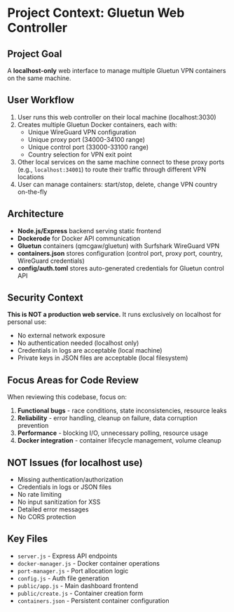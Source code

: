 # Project Context: Gluetun Web Controller

## Project Goal
A **localhost-only** web interface to manage multiple Gluetun VPN containers on the same machine.

## User Workflow
1. User runs this web controller on their local machine (localhost:3030)
2. Creates multiple Gluetun Docker containers, each with:
   - Unique WireGuard VPN configuration
   - Unique proxy port (34000-34100 range)
   - Unique control port (33000-33100 range)
   - Country selection for VPN exit point
3. Other local services on the same machine connect to these proxy ports (e.g., `localhost:34001`) to route their traffic through different VPN locations
4. User can manage containers: start/stop, delete, change VPN country on-the-fly

## Architecture
- **Node.js/Express** backend serving static frontend
- **Dockerode** for Docker API communication
- **Gluetun** containers (qmcgaw/gluetun) with Surfshark WireGuard VPN
- **containers.json** stores configuration (control port, proxy port, country, WireGuard credentials)
- **config/auth.toml** stores auto-generated credentials for Gluetun control API

## Security Context
**This is NOT a production web service.** It runs exclusively on localhost for personal use:
- No external network exposure
- No authentication needed (localhost only)
- Credentials in logs are acceptable (local machine)
- Private keys in JSON files are acceptable (local filesystem)

## Focus Areas for Code Review
When reviewing this codebase, focus on:
1. **Functional bugs** - race conditions, state inconsistencies, resource leaks
2. **Reliability** - error handling, cleanup on failure, data corruption prevention
3. **Performance** - blocking I/O, unnecessary polling, resource usage
4. **Docker integration** - container lifecycle management, volume cleanup

## NOT Issues (for localhost use)
- Missing authentication/authorization
- Credentials in logs or JSON files
- No rate limiting
- No input sanitization for XSS
- Detailed error messages
- No CORS protection

## Key Files
- `server.js` - Express API endpoints
- `docker-manager.js` - Docker container operations
- `port-manager.js` - Port allocation logic
- `config.js` - Auth file generation
- `public/app.js` - Main dashboard frontend
- `public/create.js` - Container creation form
- `containers.json` - Persistent container configuration
